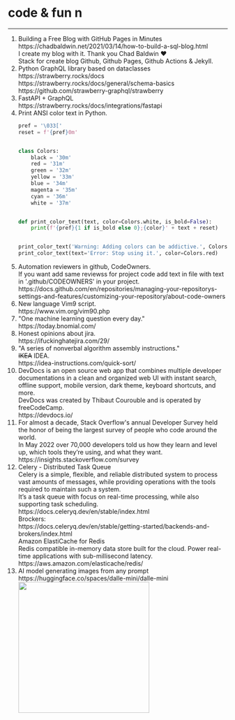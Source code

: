 # code & fun n
---
<ol>
<li>
Building a Free Blog with GitHub Pages in Minutes<br>
https://chadbaldwin.net/2021/03/14/how-to-build-a-sql-blog.html <br>
I create my blog with it. Thank you Chad Baldwin ❤️ <br>
Stack for create blog Github, Github Pages, Github Actions & Jekyll.<br>
  
</li>
<li>
Python GraphQL library based on dataclasses <br>
https://strawberry.rocks/docs <br>
https://strawberry.rocks/docs/general/schema-basics <br>
https://github.com/strawberry-graphql/strawberry <br>
<li>
FastAPI + GraphQL<br>
https://strawberry.rocks/docs/integrations/fastapi    
</li>
<li> Print ANSI color text  in Python. <br>
  
```python
pref = '\033['
reset = f'{pref}0m'


class Colors:
    black = '30m'
    red = '31m'
    green = '32m'
    yellow = '33m'
    blue = '34m'
    magenta = '35m'
    cyan = '36m'
    white = '37m'


def print_color_text(text, color=Colors.white, is_bold=False):
    print(f'{pref}{1 if is_bold else 0};{color}' + text + reset)


print_color_text('Warning: Adding colors can be addictive.', Colors.yellow, True)
print_color_text(text='Error: Stop using it.', color=Colors.red)

```
</li>  
<li> Automation reviewers in github, CodeOwners. <br> 
If you want add same reviewss for project code add text in file with text in '.github/CODEOWNERS' in your project. <br>
https://docs.github.com/en/repositories/managing-your-repositorys-settings-and-features/customizing-your-repository/about-code-owners
</li>
<li> New language Vim9 script. <br>
https://www.vim.org/vim90.php
</li>
<li>"One machine learning question every day." <br>
https://today.bnomial.com/
</li>
<li>Honest opinions about jira. <br>
https://ifuckinghatejira.com/29/
</li>
<li> "A series of nonverbal algorithm assembly instructions." <br> 
<s>IKEA</s> IDEA. <br>
https://idea-instructions.com/quick-sort/
</li>
<li> DevDocs is an open source web app that combines multiple developer documentations in a clean and organized web UI with instant search, offline support, mobile version, dark theme, keyboard shortcuts, and more. <br>
DevDocs was created by Thibaut Courouble and is operated by freeCodeCamp.  <br>
https://devdocs.io/
</li>
<li>For almost a decade, Stack Overflow's annual Developer Survey held the honor of being the largest survey of people who code around the world. <br>
In May 2022 over 70,000 developers told us how they learn and level up, which tools they’re using, and what they want.<br>
https://insights.stackoverflow.com/survey
</li>
<li>Celery - Distributed Task Queue <br>
Celery is a simple, flexible, and reliable distributed system to process vast amounts of messages, while providing operations with the tools required to maintain such a system.<br>
It’s a task queue with focus on real-time processing, while also supporting task scheduling.<br>
https://docs.celeryq.dev/en/stable/index.html <br>
Brockers: <br>
https://docs.celeryq.dev/en/stable/getting-started/backends-and-brokers/index.html <br>
Amazon ElastiCache for Redis <br>
Redis compatible in-memory data store built for the cloud. Power real-time applications with sub-millisecond latency. <br> 
https://aws.amazon.com/elasticache/redis/
</li>
<li>AI model generating images from any prompt<br>  
https://huggingface.co/spaces/dalle-mini/dalle-mini <br> 
<img src="https://user-images.githubusercontent.com/13277748/176802279-485def44-b3fc-46dd-80ca-da439a4fb5f6.png" width="300"/>
</li>
</ol>
